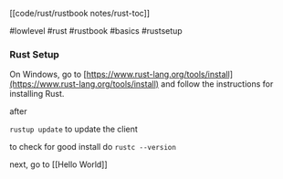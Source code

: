 [[code/rust/rustbook notes/rust-toc]]

#lowlevel #rust #rustbook #basics #rustsetup  

### Rust Setup

On Windows, go to [https://www.rust-lang.org/tools/install](https://www.rust-lang.org/tools/install) and follow the instructions for installing Rust. 

after 

`rustup update` to update the client  

to check for good install do `rustc --version`  

next, go to [[Hello World]]